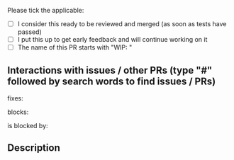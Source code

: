 Please tick the applicable:

 - [ ] I consider this ready to be reviewed and merged (as soon as tests have passed)
 - [ ] I put this up to get early feedback and will continue working on it
  - [ ] The name of this PR starts with "WIP: "
 
## Interactions with issues / other PRs (type "#" followed by search words to find issues / PRs)

fixes:

blocks:

is blocked by:

## Description
